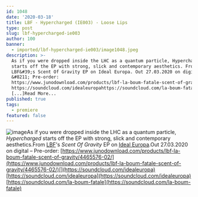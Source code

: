 ```yaml
---
id: 1048
date: '2020-03-18'
title: LBF - Hypercharged (IE003) - Loose Lips
type: post
slug: lbf-hypercharged-ie003
author: 100
banner:
  - imported/lbf-hypercharged-ie003/image1048.jpeg
description: >-
  As if you were dropped inside the LHC as a quantum particle, Hypercharged
  starts off the EP with strong, slick and contemporary aesthetics. From
  LBF&#39;s Scent Of Gravity EP on Ideal Europa. Out 27.03.2020 on digital
  &#8211; Pre-order:
  https://www.junodownload.com/products/lbf-la-boum-fatale-scent-of-gravity/4465576-02/
  https://soundcloud.com/idealeuropahttps://soundcloud.com/la-boum-fatale
  [...]Read More...
published: true
tags:
  - premiere
featured: false
---
```

![image](../imported/lbf-hypercharged-ie003/image1048.jpeg)As if you were dropped inside the LHC as a quantum particle, _Hypercharged_ starts off the EP with strong, slick and contemporary aesthetics.From [LBF](https://www.residentadvisor.net/dj/laboumfatale)'s _Scent Of Gravity_ EP on [Ideal Europa](https://www.idealeuropa.eu/).Out 27.03.2020 on digital – Pre-order: [](https://www.junodownload.com/products/lbf-la-boum-fatale-scent-of-gravity/4465576-02/)[https://www.junodownload.com/products/lbf-la-boum-fatale-scent-of-gravity/4465576-02/](https://www.junodownload.com/products/lbf-la-boum-fatale-scent-of-gravity/4465576-02/)[](https://soundcloud.com/idealeuropa)[https://soundcloud.com/idealeuropa](https://soundcloud.com/idealeuropa)  
[](https://soundcloud.com/la-boum-fatale)[https://soundcloud.com/la-boum-fatale](https://soundcloud.com/la-boum-fatale)